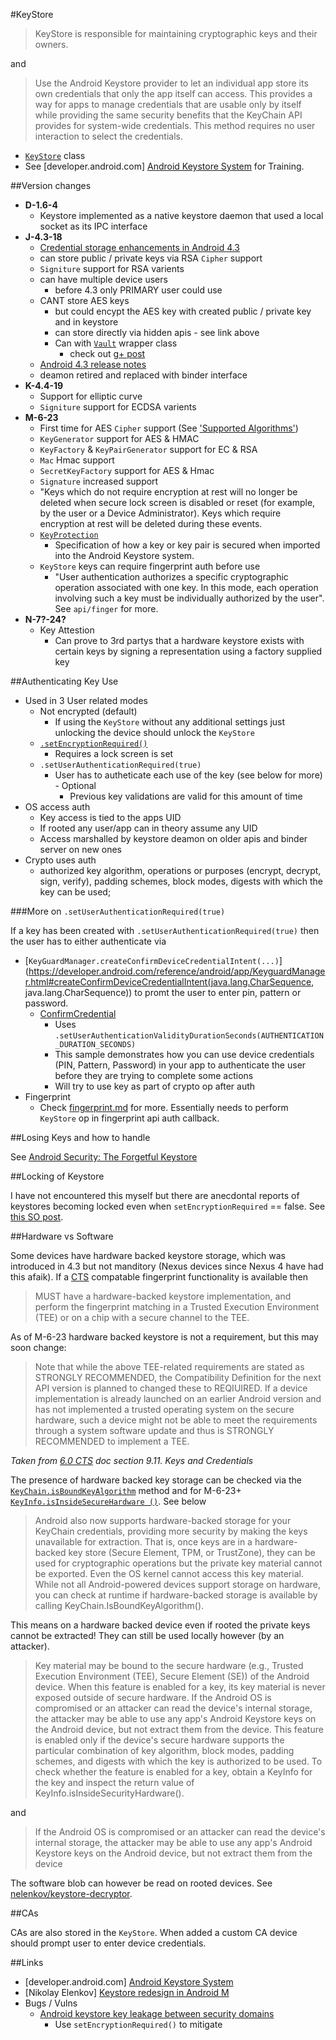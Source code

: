 #KeyStore

> KeyStore is responsible for maintaining cryptographic keys and their owners.
 
and 
 
> Use the Android Keystore provider to let an individual app store its own credentials that only the app itself can access. This provides a way for apps to manage credentials that are usable only by itself while providing the same security benefits that the KeyChain API provides for system-wide credentials. This method requires no user interaction to select the credentials.

- [`KeyStore`](http://developer.android.com/reference/java/security/KeyStore.html) class
- See [developer.android.com] [Android Keystore System](http://developer.android.com/training/articles/keystore.html) for Training.

##Version changes

- **D-1.6-4**
  - Keystore implemented as a native keystore daemon that used a local socket as its IPC interface
- **J-4.3-18**
  - [Credential storage enhancements in Android 4.3](http://nelenkov.blogspot.co.uk/2013/08/credential-storage-enhancements-android-43.html)
  - can store public / private keys via RSA `Cipher` support
  - `Signiture` support for RSA varients
  - can have multiple device users
    - before 4.3 only PRIMARY user could use
  - CANT store AES keys
    - but could encypt the AES key with created public / private key and in keystore
    - can store directly via hidden apis - see link above
    - Can with [`Vault`](https://android.googlesource.com/platform/development/+/master/samples/Vault/src/com/example/android/vault/SecretKeyWrapper.java) wrapper class
      - check out [g+ post](https://plus.google.com/+JeffSharkey/posts/9BmGb3xbPcA)
  - [Android 4.3 release notes](http://developer.android.com/about/versions/android-4.3.html#Security)
  - deamon retired and replaced with binder interface
- **K-4.4-19**
  - Support for elliptic curve
  - `Signiture` support for ECDSA varients
- **M-6-23**
  - First time for AES `Cipher` support (See ['Supported Algorithms'](http://developer.android.com/training/articles/keystore.html#SupportedAlgorithms)) 
  - `KeyGenerator` support for AES & HMAC
  - `KeyFactory` & `KeyPairGenerator` support for EC & RSA
  - `Mac` Hmac support
  - `SecretKeyFactory` support for AES & Hmac 
  - `Signature` increased support 
  - "Keys which do not require encryption at rest will no longer be deleted when secure lock screen is disabled or reset (for example, by the user or a Device Administrator). Keys which require encryption at rest will be deleted during these events.
  - [`KeyProtection`](http://developer.android.com/reference/android/security/keystore/KeyProtection.html)
    - Specification of how a key or key pair is secured when imported into the Android Keystore system.
  - `KeyStore` keys can require fingerprint auth before use 
    - "User authentication authorizes a specific cryptographic operation associated with one key. In this mode, each operation involving such a key must be individually authorized by the user". See `api/finger` for more.
- **N-7?-24?**
  - Key Attestion
    - Can prove to 3rd partys that a hardware keystore exists with certain keys by signing a representation using a factory supplied key 

##Authenticating Key Use

- Used in 3 User related modes
	- Not encrypted (default)
	  - If using the `KeyStore` without any additional settings just unlocking the device should unlock the `KeyStore` 
	- [`.setEncryptionRequired()`](http://developer.android.com/reference/android/security/KeyPairGeneratorSpec.Builder.html#setEncryptionRequired())  
	  - Requires a lock screen is set 
	- `.setUserAuthenticationRequired(true)` 
	   - User has to autheticate each use of the key (see below for more)	   - Optional 
	     - Previous key validations are valid for this amount of time 
- OS access auth
  - Key access is tied to the apps UID
  - If rooted any user/app can in theory assume any UID
  - Access marshalled by keystore deamon on older apis and binder server on new ones 
- Crypto uses auth
  - authorized key algorithm, operations or purposes (encrypt, decrypt, sign, verify), padding schemes, block modes, digests with which the key can be used;   
 
###More on `.setUserAuthenticationRequired(true)` 

If a key has been created with `.setUserAuthenticationRequired(true)` then the user has to either authenticate via 

- [`KeyGuardManager.createConfirmDeviceCredentialIntent(...)`](https://developer.android.com/reference/android/app/KeyguardManager.html#createConfirmDeviceCredentialIntent(java.lang.CharSequence, java.lang.CharSequence)) to promt the user to enter pin, pattern or password. 
  - [ConfirmCredential](http://developer.android.com/samples/ConfirmCredential/index.html)
    - Uses `.setUserAuthenticationValidityDurationSeconds(AUTHENTICATION_DURATION_SECONDS)`  
    - This sample demonstrates how you can use device credentials (PIN, Pattern, Password) in your app to authenticate the user before they are trying to complete some actions
    - Will try to use key as part of crypto op after auth
- Fingerprint
  - Check [fingerprint.md](fingerprint.md) for more. Essentially needs to perform `KeyStore` op in fingerprint api auth callback.

##Losing Keys and how to handle

See [Android Security: The Forgetful Keystore](http://doridori.github.io/android-security-the-forgetful-keystore/)

##Locking of Keystore

I have not encountered this myself but there are anecdontal reports of keystores becoming locked even when `setEncryptionRequired` == false. See [this SO post](http://stackoverflow.com/a/25790891/236743).

##Hardware vs Software

Some devices have hardware backed keystore storage, which was introduced in 4.3 but not manditory (Nexus devices since Nexus 4 have had this afaik). If a [CTS](http://static.googleusercontent.com/media/source.android.com/en//compatibility/android-cdd.pdf) compatable fingerprint functionality is available then

> MUST have a hardware-backed keystore implementation, and perform the fingerprint matching in a Trusted Execution Environment (TEE) or on a chip with a secure channel to the TEE.

As of M-6-23 hardware backed keystore is not a requirement, but this may soon change:

> Note that while the above TEE-related requirements are stated as STRONGLY RECOMMENDED, the
Compatibility Definition for the next API version is planned to changed these to REQIUIRED. If a
device implementation is already launched on an earlier Android version and has not implemented a
trusted operating system on the secure hardware, such a device might not be able to meet the
requirements through a system software update and thus is STRONGLY RECOMMENDED to
implement a TEE.

_Taken from [6.0 CTS](http://static.googleusercontent.com/media/source.android.com/en//compatibility/android-cdd.pdf) doc section 9.11. Keys and Credentials_

The presence of hardware backed key storage can be checked via the [`KeyChain.isBoundKeyAlgorithm`](http://developer.android.com/reference/android/security/KeyChain.html#isBoundKeyAlgorithm(java.lang.String)) method and for M-6-23+ [`KeyInfo.isInsideSecureHardware ()`](http://developer.android.com/reference/android/security/keystore/KeyInfo.html#isInsideSecureHardware()). See below

> Android also now supports hardware-backed storage for your KeyChain credentials, providing more security by making the keys unavailable for extraction. That is, once keys are in a hardware-backed key store (Secure Element, TPM, or TrustZone), they can be used for cryptographic operations but the private key material cannot be exported. Even the OS kernel cannot access this key material. While not all Android-powered devices support storage on hardware, you can check at runtime if hardware-backed storage is available by calling KeyChain.IsBoundKeyAlgorithm().

This means on a hardware backed device even if rooted the private keys cannot be extracted! They can still be used locally however (by an attacker).

> Key material may be bound to the secure hardware (e.g., Trusted Execution Environment (TEE), Secure Element (SE)) of the Android device. When this feature is enabled for a key, its key material is never exposed outside of secure hardware. If the Android OS is compromised or an attacker can read the device's internal storage, the attacker may be able to use any app's Android Keystore keys on the Android device, but not extract them from the device. This feature is enabled only if the device's secure hardware supports the particular combination of key algorithm, block modes, padding schemes, and digests with which the key is authorized to be used. To check whether the feature is enabled for a key, obtain a KeyInfo for the key and inspect the return value of KeyInfo.isInsideSecurityHardware().

and 

> If the Android OS is compromised or an attacker can read the device's internal storage, the attacker may be able to use any app's Android Keystore keys on the Android device, but not extract them from the device

The software blob can however be read on rooted devices. See [nelenkov/keystore-decryptor](https://github.com/nelenkov/keystore-decryptor).

##CAs

CAs are also stored in the `KeyStore`. When added a custom CA device should prompt user to enter device credentials.


##Links

- [developer.android.com] [Android Keystore System](http://developer.android.com/training/articles/keystore.html)
- [Nikolay Elenkov] [Keystore redesign in Android M](https://nelenkov.blogspot.co.uk/2015/06/keystore-redesign-in-android-m.html)
- Bugs / Vulns
  - [Android keystore key leakage between security domains](http://jbp.io/2014/04/07/android-keystore-leak/)
    - Use `setEncryptionRequired()` to mitigate 


